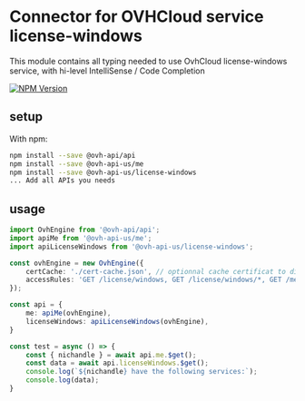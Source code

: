 # Connector for OVHCloud service license-windows

This module contains all typing needed to use OvhCloud license-windows service, with hi-level IntelliSense / Code Completion

[![NPM Version](https://img.shields.io/npm/v/@ovh-api-us/license-windows.svg?style=flat)](https://www.npmjs.org/package/@ovh-api-us/license-windows)

## setup

With npm:
````bash
npm install --save @ovh-api/api
npm install --save @ovh-api-us/me
npm install --save @ovh-api-us/license-windows
... Add all APIs you needs
````

## usage

````typescript
import OvhEngine from '@ovh-api/api';
import apiMe from '@ovh-api-us/me';
import apiLicenseWindows from '@ovh-api-us/license-windows';

const ovhEngine = new OvhEngine({ 
    certCache: './cert-cache.json', // optionnal cache certificat to disk
    accessRules: 'GET /license/windows, GET /license/windows/*, GET /me', // optionnal limit the requested privileges.
});

const api = {
    me: apiMe(ovhEngine),
    licenseWindows: apiLicenseWindows(ovhEngine),
}

const test = async () => {
    const { nichandle } = await api.me.$get();
    const data = await api.licenseWindows.$get();
    console.log(`${nichandle} have the following services:`);
    console.log(data);
}

````